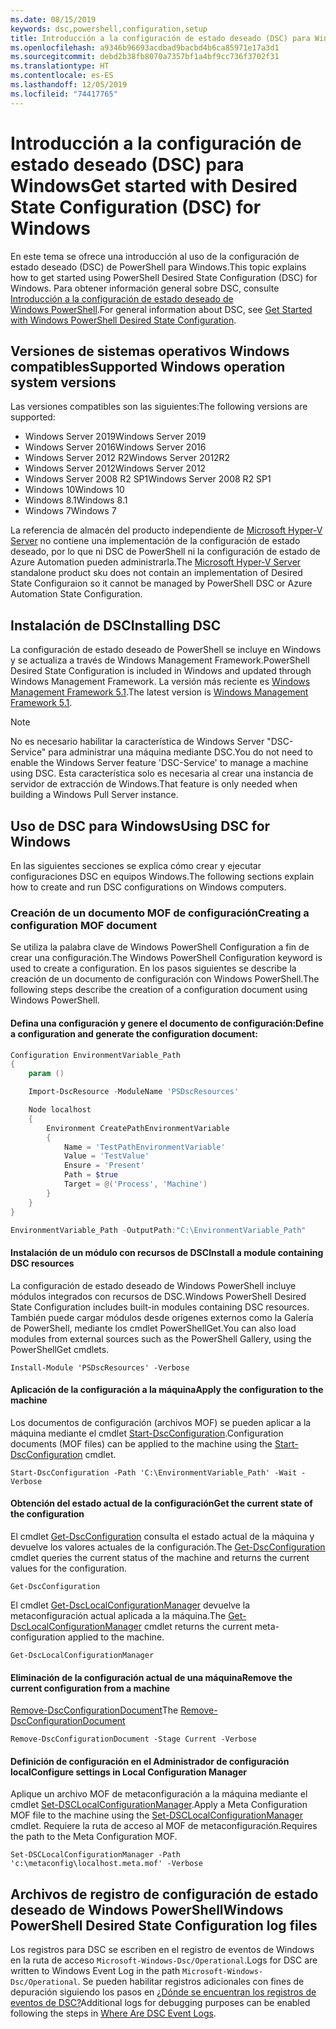 ```yaml
---
ms.date: 08/15/2019
keywords: dsc,powershell,configuration,setup
title: Introducción a la configuración de estado deseado (DSC) para Windows
ms.openlocfilehash: a9346b96693acdbad9bacbd4b6ca85971e17a3d1
ms.sourcegitcommit: debd2b38fb8070a7357bf1a4bf9cc736f3702f31
ms.translationtype: HT
ms.contentlocale: es-ES
ms.lasthandoff: 12/05/2019
ms.locfileid: "74417765"
---
```

# <a name="get-started-with-desired-state-configuration-dsc-for-windows"></a><span data-ttu-id="9335f-103">Introducción a la configuración de estado deseado (DSC) para Windows</span><span class="sxs-lookup"><span data-stu-id="9335f-103">Get started with Desired State Configuration (DSC) for Windows</span></span>

<span data-ttu-id="9335f-104">En este tema se ofrece una introducción al uso de la configuración de estado deseado (DSC) de PowerShell para Windows.</span><span class="sxs-lookup"><span data-stu-id="9335f-104">This topic explains how to get started using PowerShell Desired State Configuration (DSC) for Windows.</span></span>
<span data-ttu-id="9335f-105">Para obtener información general sobre DSC, consulte [Introducción a la configuración de estado deseado de Windows PowerShell](../overview/overview.md).</span><span class="sxs-lookup"><span data-stu-id="9335f-105">For general information about DSC, see [Get Started with Windows PowerShell Desired State Configuration](../overview/overview.md).</span></span>

## <a name="supported-windows-operation-system-versions"></a><span data-ttu-id="9335f-106">Versiones de sistemas operativos Windows compatibles</span><span class="sxs-lookup"><span data-stu-id="9335f-106">Supported Windows operation system versions</span></span>

<span data-ttu-id="9335f-107">Las versiones compatibles son las siguientes:</span><span class="sxs-lookup"><span data-stu-id="9335f-107">The following versions are supported:</span></span>

- <span data-ttu-id="9335f-108">Windows Server 2019</span><span class="sxs-lookup"><span data-stu-id="9335f-108">Windows Server 2019</span></span>
- <span data-ttu-id="9335f-109">Windows Server 2016</span><span class="sxs-lookup"><span data-stu-id="9335f-109">Windows Server 2016</span></span>
- <span data-ttu-id="9335f-110">Windows Server 2012 R2</span><span class="sxs-lookup"><span data-stu-id="9335f-110">Windows Server 2012R2</span></span>
- <span data-ttu-id="9335f-111">Windows Server 2012</span><span class="sxs-lookup"><span data-stu-id="9335f-111">Windows Server 2012</span></span>
- <span data-ttu-id="9335f-112">Windows Server 2008 R2 SP1</span><span class="sxs-lookup"><span data-stu-id="9335f-112">Windows Server 2008 R2 SP1</span></span>
- <span data-ttu-id="9335f-113">Windows 10</span><span class="sxs-lookup"><span data-stu-id="9335f-113">Windows 10</span></span>
- <span data-ttu-id="9335f-114">Windows 8.1</span><span class="sxs-lookup"><span data-stu-id="9335f-114">Windows 8.1</span></span>
- <span data-ttu-id="9335f-115">Windows 7</span><span class="sxs-lookup"><span data-stu-id="9335f-115">Windows 7</span></span>

<span data-ttu-id="9335f-116">La referencia de almacén del producto independiente de [Microsoft Hyper-V Server](/windows-server/virtualization/hyper-v/hyper-v-server-2016) no contiene una implementación de la configuración de estado deseado, por lo que ni DSC de PowerShell ni la configuración de estado de Azure Automation pueden administrarla.</span><span class="sxs-lookup"><span data-stu-id="9335f-116">The [Microsoft Hyper-V Server](/windows-server/virtualization/hyper-v/hyper-v-server-2016) standalone product sku does not contain an implementation of Desired State Configuraion so it cannot be managed by PowerShell DSC or Azure Automation State Configuration.</span></span>

## <a name="installing-dsc"></a><span data-ttu-id="9335f-117">Instalación de DSC</span><span class="sxs-lookup"><span data-stu-id="9335f-117">Installing DSC</span></span>

<span data-ttu-id="9335f-118">La configuración de estado deseado de PowerShell se incluye en Windows y se actualiza a través de Windows Management Framework.</span><span class="sxs-lookup"><span data-stu-id="9335f-118">PowerShell Desired State Configuration is included in Windows and updated through Windows Management Framework.</span></span>
<span data-ttu-id="9335f-119">La versión más reciente es [Windows Management Framework 5.1](https://www.microsoft.com/en-us/download/details.aspx?id=54616).</span><span class="sxs-lookup"><span data-stu-id="9335f-119">The latest version is [Windows Management Framework 5.1](https://www.microsoft.com/en-us/download/details.aspx?id=54616).</span></span>

> [!NOTE]
> <span data-ttu-id="9335f-120">No es necesario habilitar la característica de Windows Server "DSC-Service" para administrar una máquina mediante DSC.</span><span class="sxs-lookup"><span data-stu-id="9335f-120">You do not need to enable the Windows Server feature 'DSC-Service' to manage a machine using DSC.</span></span>
> <span data-ttu-id="9335f-121">Esta característica solo es necesaria al crear una instancia de servidor de extracción de Windows.</span><span class="sxs-lookup"><span data-stu-id="9335f-121">That feature is only needed when building a Windows Pull Server instance.</span></span>

## <a name="using-dsc-for-windows"></a><span data-ttu-id="9335f-122">Uso de DSC para Windows</span><span class="sxs-lookup"><span data-stu-id="9335f-122">Using DSC for Windows</span></span>

<span data-ttu-id="9335f-123">En las siguientes secciones se explica cómo crear y ejecutar configuraciones DSC en equipos Windows.</span><span class="sxs-lookup"><span data-stu-id="9335f-123">The following sections explain how to create and run DSC configurations on Windows computers.</span></span>

### <a name="creating-a-configuration-mof-document"></a><span data-ttu-id="9335f-124">Creación de un documento MOF de configuración</span><span class="sxs-lookup"><span data-stu-id="9335f-124">Creating a configuration MOF document</span></span>

<span data-ttu-id="9335f-125">Se utiliza la palabra clave de Windows PowerShell Configuration a fin de crear una configuración.</span><span class="sxs-lookup"><span data-stu-id="9335f-125">The Windows PowerShell Configuration keyword is used to create a configuration.</span></span>
<span data-ttu-id="9335f-126">En los pasos siguientes se describe la creación de un documento de configuración con Windows PowerShell.</span><span class="sxs-lookup"><span data-stu-id="9335f-126">The following steps describe the creation of a configuration document using Windows PowerShell.</span></span>

#### <a name="define-a-configuration-and-generate-the-configuration-document"></a><span data-ttu-id="9335f-127">Defina una configuración y genere el documento de configuración:</span><span class="sxs-lookup"><span data-stu-id="9335f-127">Define a configuration and generate the configuration document:</span></span>

```powershell
Configuration EnvironmentVariable_Path
{
    param ()

    Import-DscResource -ModuleName 'PSDscResources'

    Node localhost
    {
        Environment CreatePathEnvironmentVariable
        {
            Name = 'TestPathEnvironmentVariable'
            Value = 'TestValue'
            Ensure = 'Present'
            Path = $true
            Target = @('Process', 'Machine')
        }
    }
}

EnvironmentVariable_Path -OutputPath:"C:\EnvironmentVariable_Path"
```
#### <a name="install-a-module-containing-dsc-resources"></a><span data-ttu-id="9335f-128">Instalación de un módulo con recursos de DSC</span><span class="sxs-lookup"><span data-stu-id="9335f-128">Install a module containing DSC resources</span></span>

<span data-ttu-id="9335f-129">La configuración de estado deseado de Windows PowerShell incluye módulos integrados con recursos de DSC.</span><span class="sxs-lookup"><span data-stu-id="9335f-129">Windows PowerShell Desired State Configuration includes built-in modules containing DSC resources.</span></span>
<span data-ttu-id="9335f-130">También puede cargar módulos desde orígenes externos como la Galería de PowerShell, mediante los cmdlet PowerShellGet.</span><span class="sxs-lookup"><span data-stu-id="9335f-130">You can also load modules from external sources such as the PowerShell Gallery, using the PowerShellGet cmdlets.</span></span>

`Install-Module 'PSDscResources' -Verbose`

#### <a name="apply-the-configuration-to-the-machine"></a><span data-ttu-id="9335f-131">Aplicación de la configuración a la máquina</span><span class="sxs-lookup"><span data-stu-id="9335f-131">Apply the configuration to the machine</span></span>

<span data-ttu-id="9335f-132">Los documentos de configuración (archivos MOF) se pueden aplicar a la máquina mediante el cmdlet [Start-DscConfiguration](/powershell/module/psdesiredstateconfiguration/start-dscconfiguration).</span><span class="sxs-lookup"><span data-stu-id="9335f-132">Configuration documents (MOF files) can be applied to the machine using the [Start-DscConfiguration](/powershell/module/psdesiredstateconfiguration/start-dscconfiguration) cmdlet.</span></span>

`Start-DscConfiguration -Path 'C:\EnvironmentVariable_Path' -Wait -Verbose`

#### <a name="get-the-current-state-of-the-configuration"></a><span data-ttu-id="9335f-133">Obtención del estado actual de la configuración</span><span class="sxs-lookup"><span data-stu-id="9335f-133">Get the current state of the configuration</span></span>

<span data-ttu-id="9335f-134">El cmdlet [Get-DscConfiguration](/powershell/module/psdesiredstateconfiguration/get-dscconfiguration) consulta el estado actual de la máquina y devuelve los valores actuales de la configuración.</span><span class="sxs-lookup"><span data-stu-id="9335f-134">The [Get-DscConfiguration](/powershell/module/psdesiredstateconfiguration/get-dscconfiguration) cmdlet queries the current status of the machine and returns the current values for the configuration.</span></span>

`Get-DscConfiguration`

<span data-ttu-id="9335f-135">El cmdlet [Get-DscLocalConfigurationManager](/powershell/module/psdesiredstateconfiguration/get-dscLocalConfigurationManager) devuelve la metaconfiguración actual aplicada a la máquina.</span><span class="sxs-lookup"><span data-stu-id="9335f-135">The [Get-DscLocalConfigurationManager](/powershell/module/psdesiredstateconfiguration/get-dscLocalConfigurationManager) cmdlet returns the current meta-configuration applied to the machine.</span></span>

`Get-DscLocalConfigurationManager`

#### <a name="remove-the-current-configuration-from-a-machine"></a><span data-ttu-id="9335f-136">Eliminación de la configuración actual de una máquina</span><span class="sxs-lookup"><span data-stu-id="9335f-136">Remove the current configuration from a machine</span></span>

<span data-ttu-id="9335f-137">[Remove-DscConfigurationDocument](/powershell/module/psdesiredstateconfiguration/remove-dscconfigurationdocument)</span><span class="sxs-lookup"><span data-stu-id="9335f-137">The [Remove-DscConfigurationDocument](/powershell/module/psdesiredstateconfiguration/remove-dscconfigurationdocument)</span></span>

`Remove-DscConfigurationDocument -Stage Current -Verbose`

#### <a name="configure-settings-in-local-configuration-manager"></a><span data-ttu-id="9335f-138">Definición de configuración en el Administrador de configuración local</span><span class="sxs-lookup"><span data-stu-id="9335f-138">Configure settings in Local Configuration Manager</span></span>

<span data-ttu-id="9335f-139">Aplique un archivo MOF de metaconfiguración a la máquina mediante el cmdlet [Set-DSCLocalConfigurationManager](/powershell/module/PSDesiredStateConfiguration/Set-DscLocalConfigurationManager).</span><span class="sxs-lookup"><span data-stu-id="9335f-139">Apply a Meta Configuration MOF file to the machine using the [Set-DSCLocalConfigurationManager](/powershell/module/PSDesiredStateConfiguration/Set-DscLocalConfigurationManager) cmdlet.</span></span>
<span data-ttu-id="9335f-140">Requiere la ruta de acceso al MOF de metaconfiguración.</span><span class="sxs-lookup"><span data-stu-id="9335f-140">Requires the path to the Meta Configuration MOF.</span></span>

`Set-DSCLocalConfigurationManager -Path 'c:\metaconfig\localhost.meta.mof' -Verbose`

## <a name="windows-powershell-desired-state-configuration-log-files"></a><span data-ttu-id="9335f-141">Archivos de registro de configuración de estado deseado de Windows PowerShell</span><span class="sxs-lookup"><span data-stu-id="9335f-141">Windows PowerShell Desired State Configuration log files</span></span>

<span data-ttu-id="9335f-142">Los registros para DSC se escriben en el registro de eventos de Windows en la ruta de acceso `Microsoft-Windows-Dsc/Operational`.</span><span class="sxs-lookup"><span data-stu-id="9335f-142">Logs for DSC are written to Windows Event Log in the path `Microsoft-Windows-Dsc/Operational`.</span></span>
<span data-ttu-id="9335f-143">Se pueden habilitar registros adicionales con fines de depuración siguiendo los pasos en [¿Dónde se encuentran los registros de eventos de DSC?](/powershell/scripting/dsc/troubleshooting/troubleshooting#where-are-dsc-event-logs)</span><span class="sxs-lookup"><span data-stu-id="9335f-143">Additional logs for debugging purposes can be enabled following the steps in [Where Are DSC Event Logs](/powershell/scripting/dsc/troubleshooting/troubleshooting#where-are-dsc-event-logs).</span></span>
